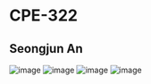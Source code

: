 # CPE-322
## Seongjun An
![image](https://github.com/successjun/CPE-322/assets/123031251/d85d0503-64d0-42ec-ba34-f37ecdca26d4)
![image](https://github.com/successjun/CPE-322/assets/123031251/76271e52-bed7-4f1c-9d55-fba226e4f81f)
![image](https://github.com/successjun/CPE-322/assets/123031251/1feac330-d0f1-49cb-a147-9abf49f8cdc1)
![image](https://github.com/successjun/CPE-322/assets/123031251/8f5d3731-1cc4-4941-9c31-a845d7557d1c)





